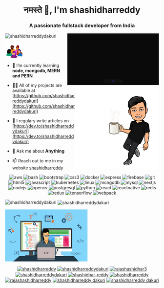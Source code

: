 <h1 align="center"> नमस्ते 🙏, I'm shashidharreddy</h1>

<h3 align="center">A passionate fullstack developer from India</h3>

<img align='right' src="https://github.com/shashidharreddydakuri/shashidharreddydakuri/blob/master/assets/giphy.gif" width="300">

<p align="left"> <img src="https://komarev.com/ghpvc/?username=shashidharreddydakuri" alt="shashidharreddydakuri" /> </p>

<img src="https://github.com/shashidharreddydakuri/shashidharreddydakuri/blob/master/assets/coffee.png" align="right" height="275" />
<a href="https://shashidharreddy.netlify.app/"><img src="https://github.com/shashidharreddydakuri/shashidharreddydakuri/blob/master/assets/giphygroup.gif" align="center" width="60"></a>


- 🌱 I’m currently learning **node, mongodb, MERN and PERN**

- 👨‍💻 All of my projects are available at [https://github.com/shashidharreddydakuri](https://github.com/shashidharreddydakuri)

- 📝 I regulary write articles on [https://dev.to/shashidharreddydakuri](https://dev.to/shashidharreddydakuri)

- 💬 Ask me about **Anything**

- 📫 Reach out to me in my website [shashidharreddy](https://shashidharreddy.netlify.app/)

<!--
### Blogs posts
-->
<!-- BLOG-POST-LIST:START -->
<!-- BLOG-POST-LIST:END -->

<p align="center"><img src="https://devicons.github.io/devicon/devicon.git/icons/amazonwebservices/amazonwebservices-original-wordmark.svg" alt="aws" width="40" height="40"/> <img src="https://www.vectorlogo.zone/logos/gnu_bash/gnu_bash-icon.svg" alt="bash" width="40" height="40"/> <img src="https://devicons.github.io/devicon/devicon.git/icons/bootstrap/bootstrap-plain.svg" alt="bootstrap" width="40" height="40"/> <img src="https://devicons.github.io/devicon/devicon.git/icons/css3/css3-original-wordmark.svg" alt="css3" width="40" height="40"/> <img src="https://devicons.github.io/devicon/devicon.git/icons/docker/docker-original-wordmark.svg" alt="docker" width="40" height="40"/> <img src="https://devicons.github.io/devicon/devicon.git/icons/express/express-original-wordmark.svg" alt="express" width="40" height="40"/> <img src="https://www.vectorlogo.zone/logos/firebase/firebase-icon.svg" alt="firebase" width="40" height="40"/> <img src="https://www.vectorlogo.zone/logos/git-scm/git-scm-icon.svg" alt="git" width="40" height="40"/> <img src="https://devicons.github.io/devicon/devicon.git/icons/html5/html5-original-wordmark.svg" alt="html5" width="40" height="40"/> <img src="https://devicons.github.io/devicon/devicon.git/icons/javascript/javascript-original.svg" alt="javascript" width="40" height="40"/> <img src="https://www.vectorlogo.zone/logos/kubernetes/kubernetes-icon.svg" alt="kubernetes" width="40" height="40"/> <img src="https://devicons.github.io/devicon/devicon.git/icons/linux/linux-original.svg" alt="linux" width="40" height="40"/> <img src="https://devicons.github.io/devicon/devicon.git/icons/mongodb/mongodb-original-wordmark.svg" alt="mongodb" width="40" height="40"/> <img src="https://devicons.github.io/devicon/devicon.git/icons/mysql/mysql-original-wordmark.svg" alt="mysql" width="40" height="40"/> <img src="https://cdn.worldvectorlogo.com/logos/nextjs-3.svg" alt="nextjs" width="40" height="40"/> <img src="https://devicons.github.io/devicon/devicon.git/icons/nodejs/nodejs-original-wordmark.svg" alt="nodejs" width="40" height="40"/> <img src="https://www.vectorlogo.zone/logos/opencv/opencv-icon.svg" alt="opencv" width="40" height="40"/> <img src="https://devicons.github.io/devicon/devicon.git/icons/postgresql/postgresql-original-wordmark.svg" alt="postgresql" width="40" height="40"/> <img src="https://devicons.github.io/devicon/devicon.git/icons/python/python-original.svg" alt="python" width="40" height="40"/> <img src="https://devicons.github.io/devicon/devicon.git/icons/react/react-original-wordmark.svg" alt="react" width="40" height="40"/> <img src="https://reactnative.dev/img/header_logo.svg" alt="reactnative" width="40" height="40"/> <img src="https://devicons.github.io/devicon/devicon.git/icons/redis/redis-original-wordmark.svg" alt="redis" width="40" height="40"/> <img src="https://devicons.github.io/devicon/devicon.git/icons/redux/redux-original.svg" alt="redux" width="40" height="40"/> <img src="https://www.vectorlogo.zone/logos/tensorflow/tensorflow-icon.svg" alt="tensorflow" width="40" height="40"/> <img src="https://devicons.github.io/devicon/devicon.git/icons/webpack/webpack-original.svg" alt="webpack" width="40" height="40"/></p><p><img align="left" src="https://github-readme-stats.vercel.app/api/top-langs/?username=shashidharreddydakuri&layout=compact&hide=html" alt="shashidharreddydakuri" /></p>



<p>&nbsp;<img align="center" src="https://github-readme-stats.vercel.app/api?username=shashidharreddydakuri&show_icons=true" alt="shashidharreddydakuri" /></p>
<a href="https://shashidharreddydakuri.github.io/"><img src="https://github.com/shashidharreddydakuri/shashidharreddydakuri/blob/master/assets/687474703a2f2f7777772e6a656e79616c657374696e612e636f6d2f626c6f672f77702d636f6e74656e742f75706c6f6164732f323031392f30352f7765622d646576656c6f706d656e742d31303234783538322e6a7067.png" align="center" width="270px" height="170px" /></a>
<p align="center">
<a href="https://codepen.io/shashidharreddy" target="blank"><img align="center" src="https://cdn.jsdelivr.net/npm/simple-icons@3.0.1/icons/codepen.svg" alt="shashidharreddy" height="30" width="30" /></a>
<a href="https://dev.to/shashidharreddydakuri" target="blank"><img align="center" src="https://cdn.jsdelivr.net/npm/simple-icons@3.0.1/icons/dev-dot-to.svg" alt="shashidharreddydakuri" height="30" width="30" /></a>
<a href="https://twitter.com/rajashashidhar3" target="blank"><img align="center" src="https://cdn.jsdelivr.net/npm/simple-icons@3.0.1/icons/twitter.svg" alt="rajashashidhar3" height="30" width="30" /></a>
<a href="https://linkedin.com/in/shashidharreddydakuri" target="blank"><img align="center" src="https://cdn.jsdelivr.net/npm/simple-icons@3.0.1/icons/linkedin.svg" alt="shashidharreddydakuri" height="30" width="30" /></a>
<a href="https://stackoverflow.com/users/shashidhar-reddy" target="blank"><img align="center" src="https://cdn.jsdelivr.net/npm/simple-icons@3.0.1/icons/stackoverflow.svg" alt="shashidhar-reddy" height="30" width="30" /></a>
<a href="https://codesandbox.com/shashidharreddy" target="blank"><img align="center" src="https://cdn.jsdelivr.net/npm/simple-icons@3.0.1/icons/codesandbox.svg" alt="shashidharreddy" height="30" width="30" /></a>
<a href="https://kaggle.com/rajashashidharreddy" target="blank"><img align="center" src="https://cdn.jsdelivr.net/npm/simple-icons@3.0.1/icons/kaggle.svg" alt="rajashashidharreddy" height="30" width="30" /></a>
<a href="https://dribbble.com/shashidharreddy dakuri" target="blank"><img align="center" src="https://cdn.jsdelivr.net/npm/simple-icons@3.0.1/icons/dribbble.svg" alt="shashidharreddy dakuri" height="30" width="30" /></a>
<a href="https://www.behance.net/shashidharreddy dakuri" target="blank"><img align="center" src="https://cdn.jsdelivr.net/npm/simple-icons@3.0.1/icons/behance.svg" alt="shashidharreddy dakuri" height="30" width="30" /></a>
</p>



<!--
**shashidharreddydakuri/shashidharreddydakuri** is a ✨ _special_ ✨ repository because its `README.md` (this file) appears on your GitHub profile.

Here are some ideas to get you started:

- 🔭 I’m currently working on ...
- 🌱 I’m currently learning ...
- 👯 I’m looking to collaborate on ...
- 🤔 I’m looking for help with ...
- 💬 Ask me about ...
- 📫 How to reach me: ...
- 😄 Pronouns: ...
- ⚡ Fun fact: ...
-->
